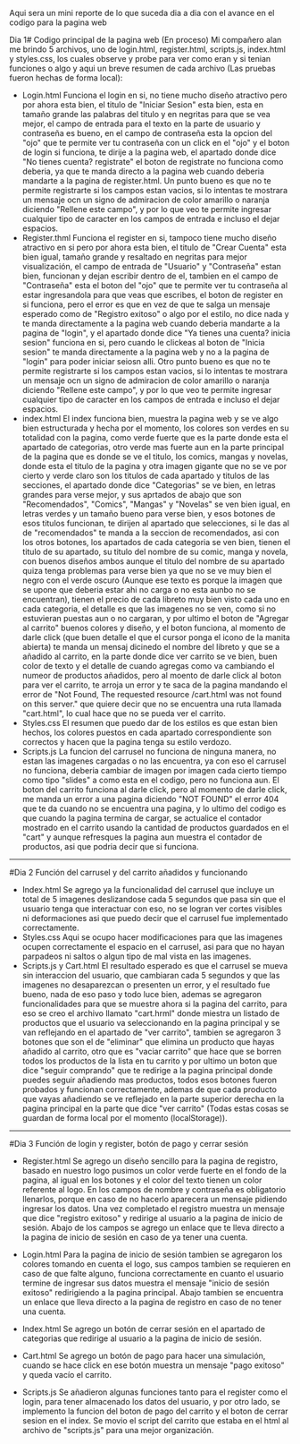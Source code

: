Aqui sera un mini reporte de lo que suceda dia a dia con el avance en el codigo para la pagina web

Dia 1# Codigo principal de la pagina web (En proceso)
Mi compañero alan me brindo 5 archivos, uno de login.html, register.html, scripts.js, index.html y styles.css, los cuales observe y probe para ver como eran y si tenian funciones o algo y aqui un breve resumen de cada archivo (Las pruebas fueron hechas de forma local):
- Login.html
Funciona el login en si, no tiene mucho diseño atractivo pero por ahora esta bien, el titulo de "Iniciar Sesion" esta bien, esta en tamaño grande las palabras del titulo y en negritas para que se vea mejor, el campo de entrada para el texto en la parte de usuario y contraseña es bueno, en el campo de contraseña esta la opcion del "ojo" que te permite ver tu contraseña con un click en el "ojo" y el boton de login si funciona, te dirije a la pagina web, el apartado donde dice "No tienes cuenta? registrate" el boton de registrate no funciona como deberia, ya que te manda directo a la pagina web cuando deberia mandarte a la pagina de register.html. Un punto bueno es que no te permite registrarte si los campos estan vacios, si lo intentas te mostrara un mensaje ocn un signo de admiracion de color amarillo o naranja diciendo "Rellene este campo", y por lo que veo te permite ingresar cualquier tipo de caracter en los campos de entrada e incluso el dejar espacios.
- Register.thml
Funciona el register en si, tampoco tiene mucho diseño atractivo en si pero por ahora esta bien, el titulo de "Crear Cuenta" esta bien igual, tamaño grande y resaltado en negritas para mejor visualización, el campo de entrada de "Usuario" y "Contraseña" estan bien, funcionan y dejan escribir dentro de el, tambien en el campo de "Contraseña" esta el boton del "ojo" que te permite ver tu contraseña al estar ingresandola para que veas que escribes, el boton de register en si funciona, pero el error es que en vez de que te salga un mensaje esperado como de "Registro exitoso" o algo por el estilo, no dice nada y te manda directamente a la pagina web cuando deberia mandarte a la pagina de "login", y el apartado donde dice "Ya tienes una cuenta? inicia sesion" funciona en si, pero cuando le clickeas al boton de "Inicia sesion" te manda directamente a la pagina web y no a la pagina de "login" para poder iniciar seiosn alli. Otro punto bueno es que no te permite registrarte si los campos estan vacios, si lo intentas te mostrara un mensaje ocn un signo de admiracion de color amarillo o naranja diciendo "Rellene este campo", y por lo que veo te permite ingresar cualquier tipo de caracter en los campos de entrada e incluso el dejar espacios.
- index.html
El index funciona bien, muestra la pagina web y se ve algo bien estructurada y hecha por el momento, los colores son verdes en su totalidad con la pagina, como verde fuerte que es la parte donde esta el apartado de categorias, otro verde mas fuerte aun en la parte principal de la pagina que es donde se ve el titulo, los comics, mangas y novelas, donde esta el titulo de la pagina y otra imagen gigante que no se ve por cierto y verde claro son los titulos de cada apartado y titulos de las secciones, el apartado donde dice "Categorias" se ve bien, en letras grandes para verse mejor, y sus aprtados de abajo que son "Recomendados", "Comics", "Mangas" y "Novelas" se ven bien igual, en letras verdes y un tamaño bueno para verse bien, y esos botones de esos titulos funcionan, te dirijen al apartado que selecciones, si le das al de "recomendados" te manda a la seccion de recomendados, asi con los otros botones, los apartados de cada categoria se ven bien, tienen el titulo de su apartado, su titulo del nombre de su comic, manga y novela, con buenos diseños ambos aunque el titulo del nombre de su apartado quiza tenga problemas para verse bien ya que no se ve muy bien el negro con el verde oscuro (Aunque ese texto es porque la imagen que se upone que deberia estar ahi no carga o no esta aunbo no se encuentran), tienen el precio de cada libreto muy bien visto cada uno en cada categoria, el detalle es que las imagenes no se ven, como si no estuvieran puestas aun o no cargaran, y por ultimo el boton de "Agregar al carrito" buenos colores y diseño, y el boton funciona, al momento de darle click (que buen detalle el que el cursor ponga el icono de la manita abierta) te manda un mensaj dicinedo el nombre del libreto y que se a añadido al carrito, en la parte donde dice ver carrito se ve bien, buen color de texto y el detalle de cuando agregas como va cambiando el numeor de productos añadidos, pero al moento de darle click al boton para ver el carrito, te arroja un error y te saca de la pagina mandando el error de "Not Found, The requested resource /cart.html was not found on this server." que quiere decir que no se encuentra una ruta llamada "cart.html", lo cual hace que no se pueda ver el carrito.
- Styles.css
El resumen que puedo dar de los estilos es que estan bien hechos, los colores puestos en cada apartado correspondiente son correctos y hacen que la pagina tenga su estilo verdozo.
- Scripts.js
La funcion del carrusel no funciona de ninguna manera, no estan las imagenes cargadas o no las encuentra, ya con eso el carrusel no funciona, deberia cambiar de imagen por imagen cada cierto tiempo como tipo "slides" a como esta en el codigo, pero no funciona aun. El boton del carrito funciona al darle click, pero al momento de darle click, me manda un error a una pagina diciendo "NOT FOUND" el error 404 que te da cuando no se encuentra una pagina, y lo ultimo del codigo es que cuando la pagina termina de cargar, se actualice el contador mostrado en el carrito usando la cantidad de productos guardados en el "cart" y aunque refresques la pagina aun muestra el contador de productos, asi que podria decir que si funciona.
__________________________________________________________________________________________________________________________________________________________________________________________________________________________________________________________________________________________________________________

#Dia 2 Función del carrusel y del carrito añadidos y funcionando
- Index.html
Se agrego ya la funcionalidad del carrusel que incluye un total de 5 imagenes deslizandose cada 5 segundos que pasa sin que el usuario tenga que interactuar con eso, no se logran ver cortes visibles ni deformaciones asi que puedo decir que el carrusel fue implementado correctamente.
- Styles.css
Aqui se ocupo hacer modificaciones para que las imagenes ocupen correctamente el espacio en el carrusel, asi para que no hayan parpadeos ni saltos o algun tipo de mal vista en las imagenes.
- Scripts.js y Cart.html
El resultado esperado es que el carrusel se mueva sin interaccion del usuario, que cambiaran cada 5 segundos y que las imagenes no desaparezcan o presenten un error, y el resultado fue bueno, nada de eso paso y todo luce bien, ademas se agregaron funcionalidades para que se muestre ahora si la pagina del carrito, para eso se creo el archivo llamato "cart.hrml" donde miestra un listado de productos que el usuario va seleccionando en la pagina principal y se van reflejando en el apartado de "ver carrito", tambien se agregaron 3 botones que son el de "eliminar" que elimina un producto que hayas añadido al carrito, otro que es "vaciar carrito" que hace que se borren todos los productos de la lista en tu carrito y por ultimo un boton que dice "seguir comprando" que te redirige a la pagina principal donde puedes seguir añadiendo mas productos, todos esos botones fueron probados y funcionan correctamente, ademas de que cada producto que vayas añadiendo se ve reflejado en la parte superior derecha en la pagina principal en la parte que dice "ver carrito" (Todas estas cosas se guardan de forma local por el momento (localStorage)).
__________________________________________________________________________________________________________________________________________________________________________________________________________________________________________________________________________________________________________________

#Dia 3 Función de login y register, botón de pago y cerrar sesión

- Register.html
Se agrego un diseño sencillo para la pagina de registro, basado en nuestro logo pusimos un color verde fuerte en el fondo de la pagina, al igual en los botones y el color del texto tienen un color referente al logo. En los campos de nombre y contraseña es obligatorio llenarlos, porque en caso de no hacerlo aparecera un mensaje pidiendo ingresar los datos. Una vez completado el registro muestra un mensaje que dice "registro exitoso" y redirige al usuario a la pagina de inicio de sesión. Abajo de los campos se agrego un enlace que te lleva directo a la pagina de inicio de sesión en caso de ya tener una cuenta.

- Login.html
Para la pagina de inicio de sesión tambien se agregaron los colores tomando en cuenta el logo, sus campos tambien se requieren en caso de que falte alguno, funciona correctamente en cuanto el usuario termine de ingresar sus datos muestra el mensaje "inicio de sesión exitoso" redirigiendo a la pagina principal. Abajo tambien se encuentra un enlace que lleva directo a la pagina de registro en caso de no tener una cuenta. 

- Index.html
Se agrego un botón de cerrar sesión en el apartado de categorias que redirige al usuario a la pagina de inicio de sesión.

- Cart.html
Se agrego un botón de pago para hacer una simulación, cuando se hace click en ese botón muestra un mensaje "pago exitoso" y queda vacío el carrito.

- Scripts.js
Se añadieron algunas funciones tanto para el register como el login, para tener almacenado los datos del usuario, y por otro lado, se implemento la funcion del boton de pago del carrito y el boton de cerrar sesion en el index. Se movio el script del carrito que estaba en el html al archivo de "scripts.js" para una mejor organización.
